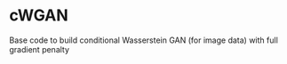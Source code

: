 # cWGAN
Base code to build conditional Wasserstein GAN (for image data) with full gradient penalty 
